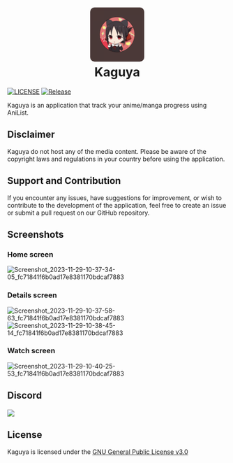 <h1 align="center">
  <img alt="logo" src="./assets/adaptive-icon.png" width="124px" style="border-radius:10px"/><br/>
Kaguya </h1>

[![LICENSE](https://img.shields.io/github/license/hoangvu12/kaguya-app)](https://github.com/hoangvu12/kaguya-app/blob/main/LICENSE)
[![Release](https://img.shields.io/github/package-json/v/hoangvu12/kaguya-app?color=b)](https://github.com/hoangvu12/kaguya-app/releases/latest)

Kaguya is an application that track your anime/manga progress using AniList.

## Disclaimer

Kaguya do not host any of the media content. Please be aware of the copyright laws and regulations in your country before using the application.

## Support and Contribution

If you encounter any issues, have suggestions for improvement, or wish to contribute to the development of the application, feel free to create an issue or submit a pull request on our GitHub repository.

## Screenshots
### Home screen
![Screenshot_2023-11-29-10-37-34-05_fc71841f6b0ad17e8381170bdcaf7883](https://github.com/hoangvu12/kaguya-app/assets/68330291/dec6ddc6-d04c-463a-ac8e-fdb50f38379f)
### Details screen
![Screenshot_2023-11-29-10-37-58-63_fc71841f6b0ad17e8381170bdcaf7883](https://github.com/hoangvu12/kaguya-app/assets/68330291/82e99624-a7e3-4c19-b80b-0095373ff067)
![Screenshot_2023-11-29-10-38-45-14_fc71841f6b0ad17e8381170bdcaf7883](https://github.com/hoangvu12/kaguya-app/assets/68330291/a52cc6a6-012f-4029-ba16-d3a4fa5f8b33)
### Watch screen
![Screenshot_2023-11-29-10-40-25-53_fc71841f6b0ad17e8381170bdcaf7883](https://github.com/hoangvu12/kaguya-app/assets/68330291/dc8c5cff-9061-42b8-ae2d-bd256d08f187)


## Discord

<img src="https://invidget.switchblade.xyz/382BEFfER6" align="center"/>

## License

Kaguya is licensed under the [GNU General Public License v3.0](https://github.com/hoangvu12/kaguya-app/blob/main/LICENSE)
